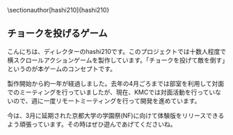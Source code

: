 \sectionauthor[hashi210]{hashi210}

## チョークを投げるゲーム

こんにちは、ディレクターのhashi210です。このプロジェクトでは十数人程度で横スクロールアクションゲームを製作しています。「チョークを投げて敵を倒す」というのが本ゲームのコンセプトです。

製作開始から約一年が経過しました。去年の4月ごろまでは部室を利用して対面でのミーティングを行っていましたが、現在、KMCでは対面活動を行っていないので、週に一度リモートミーティングを行って開発を進めています。

今は、3月に延期された京都大学の学園祭(NF)に向けて体験版をリリースできるよう頑張っています。その時はぜひ遊んであげてくださいね。
